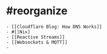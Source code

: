 # #reorganize
	- [[Cloudflare Blog: How DNS Works]]
	- #[[Nix]
	- [[Reactive Streams]]
	- [[Websockets & MQTT]]
	-